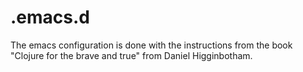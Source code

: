 # .emacs.d

The emacs configuration is done with the instructions from the book "Clojure for the brave and true" from Daniel Higginbotham.
